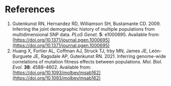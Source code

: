 # References

1. Gutenkunst RN, Hernandez RD, Williamson SH, Bustamante CD. 2009. Inferring the joint demographic history of multiple populations from multidimensional SNP data. *PLoS Genet.* **5**: e1000695. Available from: [https://doi.org/10.1371/journal.pgen.1000695](https://doi.org/10.1371/journal.pgen.1000695)
2. Huang X, Fortier AL, Coffman AJ, Struck TJ, Irby MN, James JE, León-Burguete JE, Ragsdale AP, Gutenkunst RN. 2021. Inferring genome-wide correlations of mutation fitness effects between populations. *Mol. Biol. Evol.* **38**: 4588–4602. Available from: [https://doi.org/10.1093/molbev/msab162](https://doi.org/10.1093/molbev/msab162)
